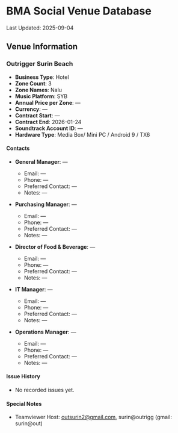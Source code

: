# BMA Social Venue Database

Last Updated: 2025-09-04

## Venue Information

### Outrigger Surin Beach
- **Business Type**: Hotel
- **Zone Count**: 3
- **Zone Names**: Nalu
- **Music Platform**: SYB
- **Annual Price per Zone**: —
- **Currency**: —
- **Contract Start**: —
- **Contract End**: 2026-01-24
- **Soundtrack Account ID**: —
- **Hardware Type**: Media Box/ Mini PC / Android 9 / TX6

#### Contacts
- **General Manager**: —
  - Email: —
  - Phone: —
  - Preferred Contact: —
  - Notes: —

- **Purchasing Manager**: —
  - Email: —
  - Phone: —
  - Preferred Contact: —
  - Notes: —

- **Director of Food & Beverage**: —
  - Email: —
  - Phone: —
  - Preferred Contact: —
  - Notes: —

- **IT Manager**: —
  - Email: —
  - Phone: —
  - Preferred Contact: —
  - Notes: —

- **Operations Manager**: —
  - Email: —
  - Phone: —
  - Preferred Contact: —
  - Notes: —

#### Issue History
- No recorded issues yet.

#### Special Notes
- Teamviewer Host: outsurin2@gmail.com, surin@outrigg (gmail: surin@out)
